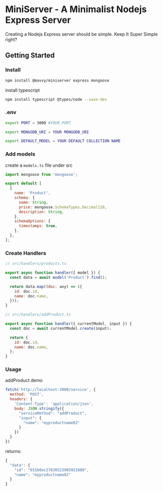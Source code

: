 # MiniServer - A Minimalist Nodejs Express Server

Creating a Nodejs Express server should be simple. Keep It Super Simple right?

## Getting Started

### Install

```bash
npm install @mavvy/miniserver express mongoose
```

install typescript
```bash
npm install typescript @types/node --save-dev
```

### .env

```bash
export PORT = 3000 #YOUR_PORT

export MONGODB_URI = YOUR MONGODB_URI

export DEFAULT_MODEL = YOUR DEFAULT COLLECTION NAME
```

### Add models

create a `models.ts` file under src

```javascript
import mongoose from 'mongoose';

export default [
  {
    name: 'Product',
    schema: {
      name: String,
      price: mongoose.SchemaTypes.Decimal128,
      description: String,
    },
    schemaOptions: {
      timestamps: true,
    },
  },
];
```

### Create Handlers

```javascript
// src/handlers/products.ts

export async function handler({ model }) {
  const data = await model('Product').find();

  return data.map((doc: any) => ({
    id: doc.id,
    name: doc.name,
  }));
}
```

```javascript
// src/handlers/addProduct.ts

export async function handler({ currentModel, input }) {
  const doc = await currentModel.create(input);

  return {
    id: doc.id,
    name: doc.name,
  };
}
```

### Usage

addProduct demo
```javascript
fetch('http://localhost:3000/service', {
  method: 'POST',
  headers: {
    'Content-Type': 'application/json',
    body: JSON.stringify({
	  "serviceMethod": "addProduct",
	  "input": {
		"name": "myproductname02"
	  }
    })
  }
})

```

returns:

```javascript
{
  "data": {
    "id": "651b0ac27630523985921880",
    "name": "myproductname02"
  }
}
```
